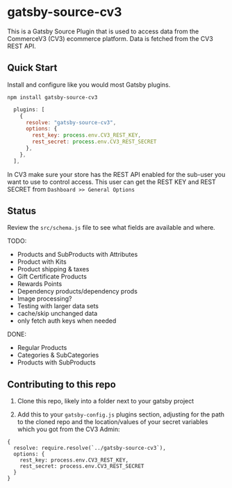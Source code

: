 # gatsby-source-cv3

This is a Gatsby Source Plugin that is used to access data from the CommerceV3 (CV3) ecommerce platform. Data is fetched from the CV3 REST API.

## Quick Start

Install and configure like you would most Gatsby plugins.

```shell
npm install gatsby-source-cv3
```

```js gatsby-config.js
  plugins: [
    {
      resolve: "gatsby-source-cv3",
      options: {
        rest_key: process.env.CV3_REST_KEY,
        rest_secret: process.env.CV3_REST_SECRET
      },
    },
  ],
```

In CV3 make sure your store has the REST API enabled for the sub-user you want to use to control access.
This user can get the REST KEY and REST SECRET from `Dashboard >> General Options`

## Status

Review the `src/schema.js` file to see what fields are available and where.

TODO:

- Products and SubProducts with Attributes
- Product with Kits
- Product shipping & taxes
- Gift Certificate Products
- Rewards Points
- Dependency products/dependency prods
- Image processing?
- Testing with larger data sets
- cache/skip unchanged data
- only fetch auth keys when needed

DONE:

- Regular Products
- Categories & SubCategories
- Products with SubProducts

## Contributing to this repo

1. Clone this repo, likely into a folder next to your gatsby project

2. Add this to your `gatsby-config.js` plugins section, adjusting for the path to the cloned repo and the location/values of your secret variables which you got from the CV3 Admin:

```
{
  resolve: require.resolve(`../gatsby-source-cv3`),
  options: {
    rest_key: process.env.CV3_REST_KEY,
    rest_secret: process.env.CV3_REST_SECRET
  }
}
```

